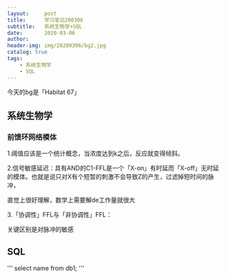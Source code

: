 ```yaml
---
layout:     post
title:      学习笔记200306
subtitle:   系统生物学+SQL
date:       2020-03-06
author:     
header-img: img/20200306/bg2.jpg
catalog: true
tags:
    - 系统生物学
    - SQL
---
```

今天的bg是「Habitat 67」
## 系统生物学
### 前馈环网络模体
1.阈值应该是一个统计概念，当浓度达到k之后，反应就变得倾斜。

2.信号敏感延迟：具有AND的C1-FFL是一个「X-on」有时延而「X-off」无时延的模体。也就是说只对X有个短暂的刺激不会导致Z的产生，过滤掉短时间的脉冲，

直觉上很好理解，数学上需要解de工作量就很大

3.「协调性」FFL与「非协调性」FFL：

关键区别是对脉冲的敏感


## SQL

'''
select name from db1;
'''